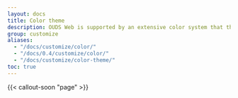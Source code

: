 ```yaml
---
layout: docs
title: Color theme
description: OUDS Web is supported by an extensive color system that themes our styles and components. This enables more comprehensive customization and extension for any project.
group: customize
aliases:
  - "/docs/customize/color/"
  - "/docs/0.4/customize/color/"
  - "/docs/customize/color-theme/"
toc: true
---
```


{{< callout-soon "page" >}}
